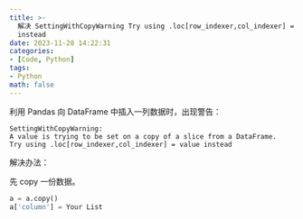 ```yaml
---
title: >-
  解决 SettingWithCopyWarning Try using .loc[row_indexer,col_indexer] = value
  instead
date: 2023-11-28 14:22:31
categories:
- [Code, Python]
tags:
- Python
math: false
---
```


利用 Pandas 向 DataFrame 中插入一列数据时，出现警告：

```
SettingWithCopyWarning:
A value is trying to be set on a copy of a slice from a DataFrame.
Try using .loc[row_indexer,col_indexer] = value instead
```

解决办法：

先 copy 一份数据。

```python
a = a.copy()
a['column'] = Your List
```
